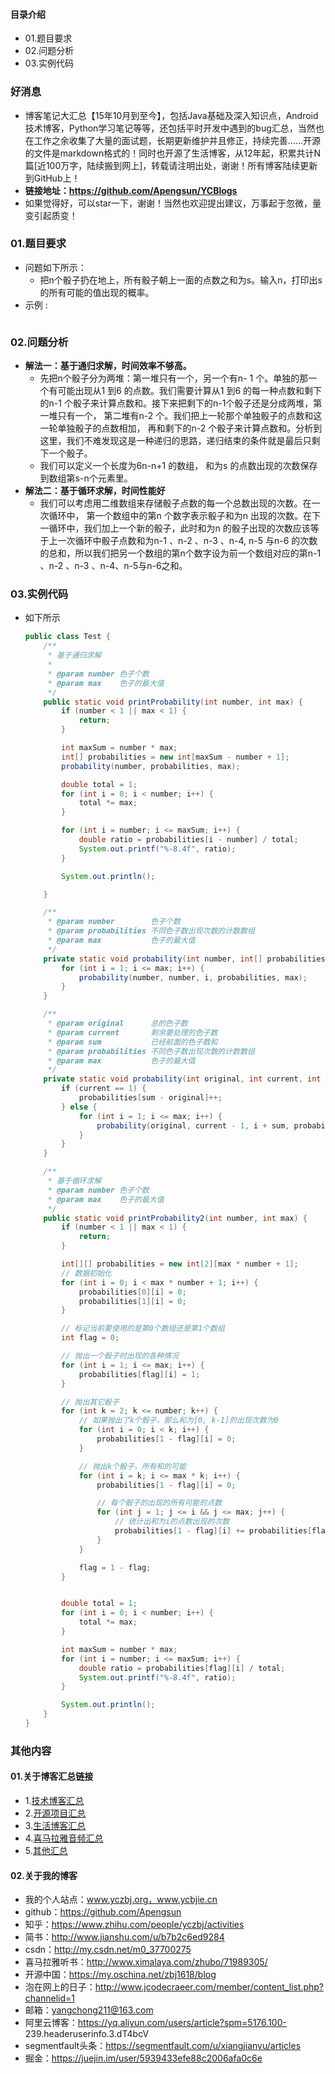 #### 目录介绍
- 01.题目要求
- 02.问题分析
- 03.实例代码



### 好消息
- 博客笔记大汇总【15年10月到至今】，包括Java基础及深入知识点，Android技术博客，Python学习笔记等等，还包括平时开发中遇到的bug汇总，当然也在工作之余收集了大量的面试题，长期更新维护并且修正，持续完善……开源的文件是markdown格式的！同时也开源了生活博客，从12年起，积累共计N篇[近100万字，陆续搬到网上]，转载请注明出处，谢谢！所有博客陆续更新到GitHub上！
- **链接地址：https://github.com/Apengsun/YCBlogs**
- 如果觉得好，可以star一下，谢谢！当然也欢迎提出建议，万事起于忽微，量变引起质变！






### 01.题目要求
- 问题如下所示：
    - 把n个骰子扔在地上，所有骰子朝上一面的点数之和为s。输入n，打印出s 的所有可能的值出现的概率。
- 示例 :
    ```

    ```




### 02.问题分析
- **解法一：基于通归求解，时间效率不够高。**
    - 先把n个骰子分为两堆：第一堆只有一个，另一个有n- 1 个。单独的那一个有可能出现从1 到6 的点数。我们需要计算从1 到6 的每一种点数和剩下的n-1 个骰子来计算点数和。接下来把剩下的n-1个骰子还是分成两堆，第一堆只有一个， 第二堆有n-2 个。我们把上一轮那个单独骰子的点数和这一轮单独骰子的点数相加， 再和剩下的n-2 个骰子来计算点数和。分析到这里，我们不难发现这是一种递归的思路，递归结束的条件就是最后只剩下一个骰子。
    - 我们可以定义一个长度为6n-n+1 的数组， 和为s 的点数出现的次数保存到数组第s-n个元素里。
- **解法二：基于循环求解，时间性能好**
    - 我们可以考虑用二维数组来存储骰子点数的每一个总数出现的次数。在一次循环中， 第一个数组中的第n 个数字表示骰子和为n 出现的次数。在下一循环中，我们加上一个新的骰子，此时和为n 的骰子出现的次数应该等于上一次循环中骰子点数和为n-1 、n-2 、n-3 、n-4, n-5 与n-6 的次数的总和，所以我们把另一个数组的第n个数字设为前一个数组对应的第n-1 、n-2 、n-3 、n-4、n-5与n-6之和。


### 03.实例代码
- 如下所示
    ```java
    public class Test {
        /**
         * 基于通归求解
         *
         * @param number 色子个数
         * @param max    色子的最大值
         */
        public static void printProbability(int number, int max) {
            if (number < 1 || max < 1) {
                return;
            }
    
            int maxSum = number * max;
            int[] probabilities = new int[maxSum - number + 1];
            probability(number, probabilities, max);
    
            double total = 1;
            for (int i = 0; i < number; i++) {
                total *= max;
            }
    
            for (int i = number; i <= maxSum; i++) {
                double ratio = probabilities[i - number] / total;
                System.out.printf("%-8.4f", ratio);
            }
    
            System.out.println();
    
        }
    
        /**
         * @param number        色子个数
         * @param probabilities 不同色子数出现次数的计数数组
         * @param max           色子的最大值
         */
        private static void probability(int number, int[] probabilities, int max) {
            for (int i = 1; i <= max; i++) {
                probability(number, number, i, probabilities, max);
            }
        }
    
        /**
         * @param original      总的色子数
         * @param current       剩余要处理的色子数
         * @param sum           已经前面的色子数和
         * @param probabilities 不同色子数出现次数的计数数组
         * @param max           色子的最大值
         */
        private static void probability(int original, int current, int sum, int[] probabilities, int max) {
            if (current == 1) {
                probabilities[sum - original]++;
            } else {
                for (int i = 1; i <= max; i++) {
                    probability(original, current - 1, i + sum, probabilities, max);
                }
            }
        }
    
        /**
         * 基于循环求解
         * @param number 色子个数
         * @param max    色子的最大值
         */
        public static void printProbability2(int number, int max) {
            if (number < 1 || max < 1) {
                return;
            }
    
            int[][] probabilities = new int[2][max * number + 1];
            // 数据初始化
            for (int i = 0; i < max * number + 1; i++) {
                probabilities[0][i] = 0;
                probabilities[1][i] = 0;
            }
    
            // 标记当前要使用的是第0个数组还是第1个数组
            int flag = 0;
    
            // 抛出一个骰子时出现的各种情况
            for (int i = 1; i <= max; i++) {
                probabilities[flag][i] = 1;
            }
    
            // 抛出其它骰子
            for (int k = 2; k <= number; k++) {
                // 如果抛出了k个骰子，那么和为[0, k-1]的出现次数为0
                for (int i = 0; i < k; i++) {
                    probabilities[1 - flag][i] = 0;
                }
    
                // 抛出k个骰子，所有和的可能
                for (int i = k; i <= max * k; i++) {
                    probabilities[1 - flag][i] = 0;
    
                    // 每个骰子的出现的所有可能的点数
                    for (int j = 1; j <= i && j <= max; j++) {
                        // 统计出和为i的点数出现的次数
                        probabilities[1 - flag][i] += probabilities[flag][i - j];
                    }
                }
    
                flag = 1 - flag;
            }
    
    
            double total = 1;
            for (int i = 0; i < number; i++) {
                total *= max;
            }
    
            int maxSum = number * max;
            for (int i = number; i <= maxSum; i++) {
                double ratio = probabilities[flag][i] / total;
                System.out.printf("%-8.4f", ratio);
            }
    
            System.out.println();
        }
    }
    ```






### 其他内容
#### 01.关于博客汇总链接
- 1.[技术博客汇总](https://www.jianshu.com/p/614cb839182c)
- 2.[开源项目汇总](https://blog.csdn.net/m0_37700275/article/details/80863574)
- 3.[生活博客汇总](https://blog.csdn.net/m0_37700275/article/details/79832978)
- 4.[喜马拉雅音频汇总](https://www.jianshu.com/p/f665de16d1eb)
- 5.[其他汇总](https://www.jianshu.com/p/53017c3fc75d)



#### 02.关于我的博客
- 我的个人站点：www.yczbj.org，www.ycbjie.cn
- github：https://github.com/Apengsun
- 知乎：https://www.zhihu.com/people/yczbj/activities
- 简书：http://www.jianshu.com/u/b7b2c6ed9284
- csdn：http://my.csdn.net/m0_37700275
- 喜马拉雅听书：http://www.ximalaya.com/zhubo/71989305/
- 开源中国：https://my.oschina.net/zbj1618/blog
- 泡在网上的日子：http://www.jcodecraeer.com/member/content_list.php?channelid=1
- 邮箱：yangchong211@163.com
- 阿里云博客：https://yq.aliyun.com/users/article?spm=5176.100- 239.headeruserinfo.3.dT4bcV
- segmentfault头条：https://segmentfault.com/u/xiangjianyu/articles
- 掘金：https://juejin.im/user/5939433efe88c2006afa0c6e










